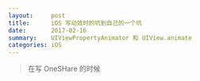 ```yaml
---
layout:     post
title:      iOS 写动效时的坑到自己的一个坑
date:       2017-02-16
summary:    UIViewPropertyAnimator 和 UIView.animate
categories: iOS
---
```


> 在写 OneSHare 的时候